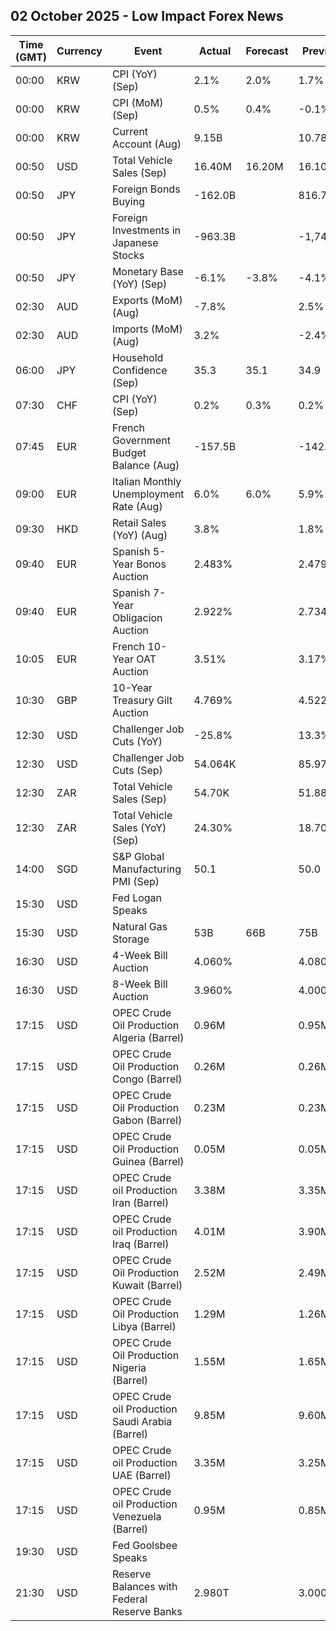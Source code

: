 ## 02 October 2025 - Low Impact Forex News

| Time (GMT) | Currency | Event | Actual | Forecast | Previous |
|------|----------|-------|--------|----------|----------|
| 00:00 | KRW | CPI (YoY) (Sep) | 2.1% | 2.0% | 1.7% |
| 00:00 | KRW | CPI (MoM) (Sep) | 0.5% | 0.4% | -0.1% |
| 00:00 | KRW | Current Account (Aug) | 9.15B |  | 10.78B |
| 00:50 | USD | Total Vehicle Sales (Sep) | 16.40M | 16.20M | 16.10M |
| 00:50 | JPY | Foreign Bonds Buying | -162.0B |  | 816.7B |
| 00:50 | JPY | Foreign Investments in Japanese Stocks | -963.3B |  | -1,747.1B |
| 00:50 | JPY | Monetary Base (YoY) (Sep) | -6.1% | -3.8% | -4.1% |
| 02:30 | AUD | Exports (MoM) (Aug) | -7.8% |  | 2.5% |
| 02:30 | AUD | Imports (MoM) (Aug) | 3.2% |  | -2.4% |
| 06:00 | JPY | Household Confidence (Sep) | 35.3 | 35.1 | 34.9 |
| 07:30 | CHF | CPI (YoY) (Sep) | 0.2% | 0.3% | 0.2% |
| 07:45 | EUR | French Government Budget Balance (Aug) | -157.5B |  | -142.0B |
| 09:00 | EUR | Italian Monthly Unemployment Rate (Aug) | 6.0% | 6.0% | 5.9% |
| 09:30 | HKD | Retail Sales (YoY) (Aug) | 3.8% |  | 1.8% |
| 09:40 | EUR | Spanish 5-Year Bonos Auction | 2.483% |  | 2.479% |
| 09:40 | EUR | Spanish 7-Year Obligacion Auction | 2.922% |  | 2.734% |
| 10:05 | EUR | French 10-Year OAT Auction | 3.51% |  | 3.17% |
| 10:30 | GBP | 10-Year Treasury Gilt Auction | 4.769% |  | 4.522% |
| 12:30 | USD | Challenger Job Cuts (YoY) | -25.8% |  | 13.3% |
| 12:30 | USD | Challenger Job Cuts (Sep) | 54.064K |  | 85.979K |
| 12:30 | ZAR | Total Vehicle Sales (Sep) | 54.70K |  | 51.88K |
| 12:30 | ZAR | Total Vehicle Sales (YoY) (Sep) | 24.30% |  | 18.70% |
| 14:00 | SGD | S&P Global Manufacturing PMI (Sep) | 50.1 |  | 50.0 |
| 15:30 | USD | Fed Logan Speaks |  |  |  |
| 15:30 | USD | Natural Gas Storage | 53B | 66B | 75B |
| 16:30 | USD | 4-Week Bill Auction | 4.060% |  | 4.080% |
| 16:30 | USD | 8-Week Bill Auction | 3.960% |  | 4.000% |
| 17:15 | USD | OPEC Crude Oil Production Algeria (Barrel) | 0.96M |  | 0.95M |
| 17:15 | USD | OPEC Crude Oil Production Congo (Barrel) | 0.26M |  | 0.26M |
| 17:15 | USD | OPEC Crude Oil Production Gabon (Barrel) | 0.23M |  | 0.23M |
| 17:15 | USD | OPEC Crude Oil Production Guinea (Barrel) | 0.05M |  | 0.05M |
| 17:15 | USD | OPEC Crude oil Production Iran (Barrel) | 3.38M |  | 3.35M |
| 17:15 | USD | OPEC Crude oil Production Iraq (Barrel) | 4.01M |  | 3.90M |
| 17:15 | USD | OPEC Crude Oil Production Kuwait (Barrel) | 2.52M |  | 2.49M |
| 17:15 | USD | OPEC Crude Oil Production Libya (Barrel) | 1.29M |  | 1.26M |
| 17:15 | USD | OPEC Crude Oil Production Nigeria (Barrel) | 1.55M |  | 1.65M |
| 17:15 | USD | OPEC Crude oil Production Saudi Arabia (Barrel) | 9.85M |  | 9.60M |
| 17:15 | USD | OPEC Crude oil Production UAE (Barrel) | 3.35M |  | 3.25M |
| 17:15 | USD | OPEC Crude oil Production Venezuela (Barrel) | 0.95M |  | 0.85M |
| 19:30 | USD | Fed Goolsbee Speaks |  |  |  |
| 21:30 | USD | Reserve Balances with Federal Reserve Banks | 2.980T |  | 3.000T |
